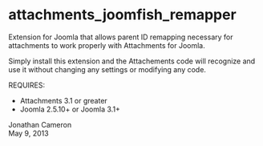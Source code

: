 attachments_joomfish_remapper
=============================

Extension for Joomla that allows parent ID remapping necessary for attachments
to work properly with Attachments for Joomla.

Simply install this extension and the Attachements code will recognize and use
it without changing any settings or modifying any code.

REQUIRES:

  * Attachments 3.1 or greater
  * Joomla 2.5.10+ or Joomla 3.1+

Jonathan Cameron  
May 9, 2013
